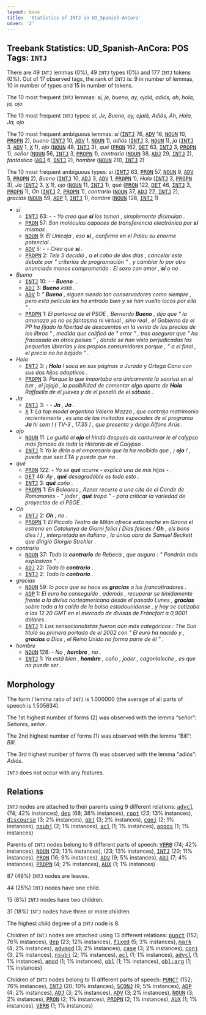 ```yaml
---
layout: base
title:  'Statistics of INTJ in UD_Spanish-AnCora'
udver: '2'
---
```


## Treebank Statistics: UD_Spanish-AnCora: POS Tags: `INTJ`

There are 49 `INTJ` lemmas (0%), 49 `INTJ` types (0%) and 177 `INTJ` tokens (0%).
Out of 17 observed tags, the rank of `INTJ` is: 9 in number of lemmas, 10 in number of types and 15 in number of tokens.

The 10 most frequent `INTJ` lemmas: <em>sí, je, bueno, ay, ojalá, adiós, ah, hola, ja, ojo</em>

The 10 most frequent `INTJ` types:  <em>sí, Je, Bueno, ay, ojalá, Adiós, Ah, Hola, Ja, ojo</em>

The 10 most frequent ambiguous lemmas: <em>sí</em> (<tt><a href="es_ancora-pos-INTJ.html">INTJ</a></tt> 76, <tt><a href="es_ancora-pos-ADV.html">ADV</a></tt> 16, <tt><a href="es_ancora-pos-NOUN.html">NOUN</a></tt> 10, <tt><a href="es_ancora-pos-PROPN.html">PROPN</a></tt> 2), <em>bueno</em> (<tt><a href="es_ancora-pos-INTJ.html">INTJ</a></tt> 10, <tt><a href="es_ancora-pos-ADV.html">ADV</a></tt> 1, <tt><a href="es_ancora-pos-NOUN.html">NOUN</a></tt> 1), <em>adiós</em> (<tt><a href="es_ancora-pos-INTJ.html">INTJ</a></tt> 3, <tt><a href="es_ancora-pos-NOUN.html">NOUN</a></tt> 1), <em>ja</em> (<tt><a href="es_ancora-pos-INTJ.html">INTJ</a></tt> 3, <tt><a href="es_ancora-pos-ADV.html">ADV</a></tt> 1, <tt><a href="es_ancora-pos-X.html">X</a></tt> 1), <em>ojo</em> (<tt><a href="es_ancora-pos-NOUN.html">NOUN</a></tt> 48, <tt><a href="es_ancora-pos-INTJ.html">INTJ</a></tt> 3), <em>qué</em> (<tt><a href="es_ancora-pos-PRON.html">PRON</a></tt> 162, <tt><a href="es_ancora-pos-DET.html">DET</a></tt> 63, <tt><a href="es_ancora-pos-INTJ.html">INTJ</a></tt> 3, <tt><a href="es_ancora-pos-PROPN.html">PROPN</a></tt> 1), <em>señor</em> (<tt><a href="es_ancora-pos-NOUN.html">NOUN</a></tt> 56, <tt><a href="es_ancora-pos-INTJ.html">INTJ</a></tt> 3, <tt><a href="es_ancora-pos-PROPN.html">PROPN</a></tt> 1), <em>contrario</em> (<tt><a href="es_ancora-pos-NOUN.html">NOUN</a></tt> 38, <tt><a href="es_ancora-pos-ADJ.html">ADJ</a></tt> 29, <tt><a href="es_ancora-pos-INTJ.html">INTJ</a></tt> 2), <em>fantástico</em> (<tt><a href="es_ancora-pos-ADJ.html">ADJ</a></tt> 6, <tt><a href="es_ancora-pos-INTJ.html">INTJ</a></tt> 2), <em>hombre</em> (<tt><a href="es_ancora-pos-NOUN.html">NOUN</a></tt> 210, <tt><a href="es_ancora-pos-INTJ.html">INTJ</a></tt> 2)

The 10 most frequent ambiguous types:  <em>sí</em> (<tt><a href="es_ancora-pos-INTJ.html">INTJ</a></tt> 63, <tt><a href="es_ancora-pos-PRON.html">PRON</a></tt> 57, <tt><a href="es_ancora-pos-NOUN.html">NOUN</a></tt> 9, <tt><a href="es_ancora-pos-ADV.html">ADV</a></tt> 5, <tt><a href="es_ancora-pos-PROPN.html">PROPN</a></tt> 2), <em>Bueno</em> (<tt><a href="es_ancora-pos-INTJ.html">INTJ</a></tt> 10, <tt><a href="es_ancora-pos-ADJ.html">ADJ</a></tt> 3, <tt><a href="es_ancora-pos-ADV.html">ADV</a></tt> 1, <tt><a href="es_ancora-pos-PROPN.html">PROPN</a></tt> 1), <em>Hola</em> (<tt><a href="es_ancora-pos-INTJ.html">INTJ</a></tt> 3, <tt><a href="es_ancora-pos-PROPN.html">PROPN</a></tt> 3), <em>Ja</em> (<tt><a href="es_ancora-pos-INTJ.html">INTJ</a></tt> 3, <tt><a href="es_ancora-pos-X.html">X</a></tt> 1), <em>ojo</em> (<tt><a href="es_ancora-pos-NOUN.html">NOUN</a></tt> 11, <tt><a href="es_ancora-pos-INTJ.html">INTJ</a></tt> 1), <em>qué</em> (<tt><a href="es_ancora-pos-PRON.html">PRON</a></tt> 122, <tt><a href="es_ancora-pos-DET.html">DET</a></tt> 46, <tt><a href="es_ancora-pos-INTJ.html">INTJ</a></tt> 3, <tt><a href="es_ancora-pos-PROPN.html">PROPN</a></tt> 1), <em>Oh</em> (<tt><a href="es_ancora-pos-INTJ.html">INTJ</a></tt> 2, <tt><a href="es_ancora-pos-PROPN.html">PROPN</a></tt> 1), <em>contrario</em> (<tt><a href="es_ancora-pos-NOUN.html">NOUN</a></tt> 37, <tt><a href="es_ancora-pos-ADJ.html">ADJ</a></tt> 22, <tt><a href="es_ancora-pos-INTJ.html">INTJ</a></tt> 2), <em>gracias</em> (<tt><a href="es_ancora-pos-NOUN.html">NOUN</a></tt> 59, <tt><a href="es_ancora-pos-ADP.html">ADP</a></tt> 1, <tt><a href="es_ancora-pos-INTJ.html">INTJ</a></tt> 1), <em>hombre</em> (<tt><a href="es_ancora-pos-NOUN.html">NOUN</a></tt> 128, <tt><a href="es_ancora-pos-INTJ.html">INTJ</a></tt> 1)


* <em>sí</em>
  * <tt><a href="es_ancora-pos-INTJ.html">INTJ</a></tt> 63: <em>- - Yo creo que <b>sí</b> les temen , simplemente disimulan .</em>
  * <tt><a href="es_ancora-pos-PRON.html">PRON</a></tt> 57: <em>Son moléculas capaces de transferencia electrónica por <b>sí</b> mismas .</em>
  * <tt><a href="es_ancora-pos-NOUN.html">NOUN</a></tt> 9: <em>El Unicaja , eso <b>sí</b> , confirmó en el Palau su enorme potencial .</em>
  * <tt><a href="es_ancora-pos-ADV.html">ADV</a></tt> 5: <em>- - Creo que <b>sí</b> .</em>
  * <tt><a href="es_ancora-pos-PROPN.html">PROPN</a></tt> 2: <em>Tele 5 decidió , a el cabo de dos días , cancelar este debate por " criterios de programación " , y cambiar lo por otro enunciado menos comprometido : El sexo con amor , <b>sí</b> o no .</em>
* <em>Bueno</em>
  * <tt><a href="es_ancora-pos-INTJ.html">INTJ</a></tt> 10: <em>- - <b>Bueno</b> ...</em>
  * <tt><a href="es_ancora-pos-ADJ.html">ADJ</a></tt> 3: <em><b>Bueno</b> está .</em>
  * <tt><a href="es_ancora-pos-ADV.html">ADV</a></tt> 1: <em>" <b>Bueno</b> , siguen siendo tan conservadores como siempre , pero esta película les ha entrado bien y se han vuelto locos por ella " .</em>
  * <tt><a href="es_ancora-pos-PROPN.html">PROPN</a></tt> 1: <em>El portavoz de el PSOE , Bernardo <b>Bueno</b> , dijo que " la amenaza ya no es fantasma ni virtual , sino real , el Gobierno de el PP ha fijado la libertad de descuentos en la venta de los precios de los libros " , medida que calificó de " error " , tras asegurar que " ha fracasado en otros países " , donde se han visto perjudicadas las pequeñas librerías y los propios consumidores porque , " a el final , el precio no ha bajado " .</em>
* <em>Hola</em>
  * <tt><a href="es_ancora-pos-INTJ.html">INTJ</a></tt> 3: <em>¡ <b>Hola</b> ! saca en sus páginas a Jurado y Ortega Cano con sus dos hijos adoptivos .</em>
  * <tt><a href="es_ancora-pos-PROPN.html">PROPN</a></tt> 3: <em>Porque lo que importaba era únicamente la sonrisa en el bar , el jajajá , la posibilidad de comentar algo aparte de <b>Hola</b> Raffaella de el jueves y de el penalti de el sábado .</em>
* <em>Ja</em>
  * <tt><a href="es_ancora-pos-INTJ.html">INTJ</a></tt> 3: <em>- - <b>Ja</b> , <b>Ja</b> .</em>
  * <tt><a href="es_ancora-pos-X.html">X</a></tt> 1: <em>La top model argentina Valeria Mazza , que contrajo matrimonio recientemente , es una de las invitadas especiales de el programa <b>Ja</b> hi som ! ( TV-3 , 17.35 ) , que presenta y dirige Alfons Arús .</em>
* <em>ojo</em>
  * <tt><a href="es_ancora-pos-NOUN.html">NOUN</a></tt> 11: <em>Le guiñó el <b>ojo</b> el hindú después de canturrear le el calypso más famoso de toda la Historia de el Calypso .</em>
  * <tt><a href="es_ancora-pos-INTJ.html">INTJ</a></tt> 1: <em>Yo le diría a el empresario que la ha recibido que , ¡ <b>ojo</b> ! , puede que sea ETA y puede que no .</em>
* <em>qué</em>
  * <tt><a href="es_ancora-pos-PRON.html">PRON</a></tt> 122: <em>- Ya sé <b>qué</b> ocurre - explicó una de mis hijas - .</em>
  * <tt><a href="es_ancora-pos-DET.html">DET</a></tt> 46: <em>Ay , <b>qué</b> desagradable es todo esto .</em>
  * <tt><a href="es_ancora-pos-INTJ.html">INTJ</a></tt> 3: <em><b>qué</b> coño .</em>
  * <tt><a href="es_ancora-pos-PROPN.html">PROPN</a></tt> 1: <em>En Baleares , Aznar recurre a una cita de el Conde de Romanones - " joder , <b>qué</b> tropa " - para criticar la variedad de proyectos de el PSOE .</em>
* <em>Oh</em>
  * <tt><a href="es_ancora-pos-INTJ.html">INTJ</a></tt> 2: <em><b>Oh</b> , no .</em>
  * <tt><a href="es_ancora-pos-PROPN.html">PROPN</a></tt> 1: <em>El Piccolo Teatro de Milán ofrece esta noche en Girona el estreno en Catalunya de Giorni felici ( Días felices / <b>Oh</b> , els bons dies ! ) , interpretada en italiano , la única obra de Samuel Beckett que dirigió Giorgio Strehler .</em>
* <em>contrario</em>
  * <tt><a href="es_ancora-pos-NOUN.html">NOUN</a></tt> 37: <em>Todo lo <b>contrario</b> de Rebeca , que augura : " Pondrán más explosivos " .</em>
  * <tt><a href="es_ancora-pos-ADJ.html">ADJ</a></tt> 22: <em>Todo lo <b>contrario</b> .</em>
  * <tt><a href="es_ancora-pos-INTJ.html">INTJ</a></tt> 2: <em>Todo lo <b>contrario</b> .</em>
* <em>gracias</em>
  * <tt><a href="es_ancora-pos-NOUN.html">NOUN</a></tt> 59: <em>lo poco que se hace es <b>gracias</b> a los francotiradores .</em>
  * <tt><a href="es_ancora-pos-ADP.html">ADP</a></tt> 1: <em>El euro ha conseguido , además , recuperar se tímidamente frente a la divisa norteamericana desde el pasado Lunes , <b>gracias</b> sobre todo a la caída de la bolsa estadounidense , y hoy se cotizaba a las 12.20 GMT en el mercado de divisas de Fráncfort a 0,9001 dólares .</em>
  * <tt><a href="es_ancora-pos-INTJ.html">INTJ</a></tt> 1: <em>Los sensacionalistas fueron aún más categóricos : The Sun tituló su primera portada de el 2002 con " El euro ha nacido y , <b>gracias</b> a Dios , el Reino Unido no forma parte de él " .</em>
* <em>hombre</em>
  * <tt><a href="es_ancora-pos-NOUN.html">NOUN</a></tt> 128: <em>- No , <b>hombre</b> , no .</em>
  * <tt><a href="es_ancora-pos-INTJ.html">INTJ</a></tt> 1: <em>Ya está bien , <b>hombre</b> , coño , joder , cagonlaleche , es que no puede ser .</em>

## Morphology

The form / lemma ratio of `INTJ` is 1.000000 (the average of all parts of speech is 1.505634).

The 1st highest number of forms (2) was observed with the lemma “señor”: <em>Señores, señor</em>.

The 2nd highest number of forms (1) was observed with the lemma “Bill”: <em>Bill</em>.

The 3rd highest number of forms (1) was observed with the lemma “adiós”: <em>Adiós</em>.

`INTJ` does not occur with any features.


## Relations

`INTJ` nodes are attached to their parents using 9 different relations: <tt><a href="es_ancora-dep-advcl.html">advcl</a></tt> (74; 42% instances), <tt><a href="es_ancora-dep-dep.html">dep</a></tt> (68; 38% instances), <tt><a href="es_ancora-dep-root.html">root</a></tt> (23; 13% instances), <tt><a href="es_ancora-dep-discourse.html">discourse</a></tt> (3; 2% instances), <tt><a href="es_ancora-dep-obj.html">obj</a></tt> (3; 2% instances), <tt><a href="es_ancora-dep-conj.html">conj</a></tt> (2; 1% instances), <tt><a href="es_ancora-dep-nsubj.html">nsubj</a></tt> (2; 1% instances), <tt><a href="es_ancora-dep-acl.html">acl</a></tt> (1; 1% instances), <tt><a href="es_ancora-dep-appos.html">appos</a></tt> (1; 1% instances)

Parents of `INTJ` nodes belong to 9 different parts of speech: <tt><a href="es_ancora-pos-VERB.html">VERB</a></tt> (74; 42% instances), <tt><a href="es_ancora-pos-NOUN.html">NOUN</a></tt> (23; 13% instances),  (23; 13% instances), <tt><a href="es_ancora-pos-INTJ.html">INTJ</a></tt> (20; 11% instances), <tt><a href="es_ancora-pos-PRON.html">PRON</a></tt> (16; 9% instances), <tt><a href="es_ancora-pos-ADV.html">ADV</a></tt> (9; 5% instances), <tt><a href="es_ancora-pos-ADJ.html">ADJ</a></tt> (7; 4% instances), <tt><a href="es_ancora-pos-PROPN.html">PROPN</a></tt> (4; 2% instances), <tt><a href="es_ancora-pos-AUX.html">AUX</a></tt> (1; 1% instances)

87 (49%) `INTJ` nodes are leaves.

44 (25%) `INTJ` nodes have one child.

15 (8%) `INTJ` nodes have two children.

31 (18%) `INTJ` nodes have three or more children.

The highest child degree of a `INTJ` node is 8.

Children of `INTJ` nodes are attached using 13 different relations: <tt><a href="es_ancora-dep-punct.html">punct</a></tt> (152; 76% instances), <tt><a href="es_ancora-dep-dep.html">dep</a></tt> (23; 12% instances), <tt><a href="es_ancora-dep-fixed.html">fixed</a></tt> (5; 3% instances), <tt><a href="es_ancora-dep-mark.html">mark</a></tt> (4; 2% instances), <tt><a href="es_ancora-dep-advmod.html">advmod</a></tt> (3; 2% instances), <tt><a href="es_ancora-dep-case.html">case</a></tt> (3; 2% instances), <tt><a href="es_ancora-dep-conj.html">conj</a></tt> (3; 2% instances), <tt><a href="es_ancora-dep-nsubj.html">nsubj</a></tt> (2; 1% instances), <tt><a href="es_ancora-dep-acl.html">acl</a></tt> (1; 1% instances), <tt><a href="es_ancora-dep-advcl.html">advcl</a></tt> (1; 1% instances), <tt><a href="es_ancora-dep-amod.html">amod</a></tt> (1; 1% instances), <tt><a href="es_ancora-dep-obl.html">obl</a></tt> (1; 1% instances), <tt><a href="es_ancora-dep-obl-arg.html">obl:arg</a></tt> (1; 1% instances)

Children of `INTJ` nodes belong to 11 different parts of speech: <tt><a href="es_ancora-pos-PUNCT.html">PUNCT</a></tt> (152; 76% instances), <tt><a href="es_ancora-pos-INTJ.html">INTJ</a></tt> (20; 10% instances), <tt><a href="es_ancora-pos-SCONJ.html">SCONJ</a></tt> (9; 5% instances), <tt><a href="es_ancora-pos-ADP.html">ADP</a></tt> (4; 2% instances), <tt><a href="es_ancora-pos-ADJ.html">ADJ</a></tt> (3; 2% instances), <tt><a href="es_ancora-pos-ADV.html">ADV</a></tt> (3; 2% instances), <tt><a href="es_ancora-pos-NOUN.html">NOUN</a></tt> (3; 2% instances), <tt><a href="es_ancora-pos-PRON.html">PRON</a></tt> (2; 1% instances), <tt><a href="es_ancora-pos-PROPN.html">PROPN</a></tt> (2; 1% instances), <tt><a href="es_ancora-pos-AUX.html">AUX</a></tt> (1; 1% instances), <tt><a href="es_ancora-pos-VERB.html">VERB</a></tt> (1; 1% instances)

